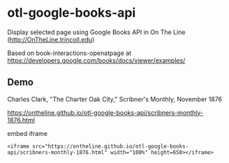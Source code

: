 # otl-google-books-api
Display selected page using Google Books API in On The Line (http://OnTheLine.trincoll.edu)

Based on book-interactions-openatpage at https://developers.google.com/books/docs/viewer/examples/

## Demo

Charles Clark, "The Charter Oak City," Scribner's Monthly, November 1876

https://ontheline.github.io/otl-google-books-api/scribners-monthly-1876.html

embed iframe
```
<iframe src="https://ontheline.github.io/otl-google-books-api/scribners-monthly-1876.html" width="100%" height=650></iframe>
```
